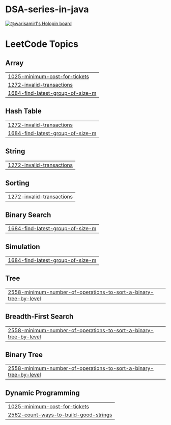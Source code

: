 # DSA-series-in-java
[![@warisamir1's Holopin board](https://holopin.me/warisamir)](https://holopin.io/@warisamir)

<!---LeetCode Topics Start-->
# LeetCode Topics
## Array
|  |
| ------- |
| [1025-minimum-cost-for-tickets](https://github.com/warisamir/DSA-series-in-java/tree/master/1025-minimum-cost-for-tickets) |
| [1272-invalid-transactions](https://github.com/warisamir/DSA-series-in-java/tree/master/1272-invalid-transactions) |
| [1684-find-latest-group-of-size-m](https://github.com/warisamir/DSA-series-in-java/tree/master/1684-find-latest-group-of-size-m) |
## Hash Table
|  |
| ------- |
| [1272-invalid-transactions](https://github.com/warisamir/DSA-series-in-java/tree/master/1272-invalid-transactions) |
| [1684-find-latest-group-of-size-m](https://github.com/warisamir/DSA-series-in-java/tree/master/1684-find-latest-group-of-size-m) |
## String
|  |
| ------- |
| [1272-invalid-transactions](https://github.com/warisamir/DSA-series-in-java/tree/master/1272-invalid-transactions) |
## Sorting
|  |
| ------- |
| [1272-invalid-transactions](https://github.com/warisamir/DSA-series-in-java/tree/master/1272-invalid-transactions) |
## Binary Search
|  |
| ------- |
| [1684-find-latest-group-of-size-m](https://github.com/warisamir/DSA-series-in-java/tree/master/1684-find-latest-group-of-size-m) |
## Simulation
|  |
| ------- |
| [1684-find-latest-group-of-size-m](https://github.com/warisamir/DSA-series-in-java/tree/master/1684-find-latest-group-of-size-m) |
## Tree
|  |
| ------- |
| [2558-minimum-number-of-operations-to-sort-a-binary-tree-by-level](https://github.com/warisamir/DSA-series-in-java/tree/master/2558-minimum-number-of-operations-to-sort-a-binary-tree-by-level) |
## Breadth-First Search
|  |
| ------- |
| [2558-minimum-number-of-operations-to-sort-a-binary-tree-by-level](https://github.com/warisamir/DSA-series-in-java/tree/master/2558-minimum-number-of-operations-to-sort-a-binary-tree-by-level) |
## Binary Tree
|  |
| ------- |
| [2558-minimum-number-of-operations-to-sort-a-binary-tree-by-level](https://github.com/warisamir/DSA-series-in-java/tree/master/2558-minimum-number-of-operations-to-sort-a-binary-tree-by-level) |
## Dynamic Programming
|  |
| ------- |
| [1025-minimum-cost-for-tickets](https://github.com/warisamir/DSA-series-in-java/tree/master/1025-minimum-cost-for-tickets) |
| [2562-count-ways-to-build-good-strings](https://github.com/warisamir/DSA-series-in-java/tree/master/2562-count-ways-to-build-good-strings) |
<!---LeetCode Topics End-->